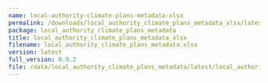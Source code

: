 ```yaml
---
name: local-authority-climate-plans-metadata-xlsx
permalink: /downloads/local_authority_climate_plans_metadata_xlsx/latest
package: local_authority_climate_plans_metadata
title: local_authority_climate_plans_metadata_xlsx
filename: local_authority_climate_plans_metadata.xlsx
version: latest
full_version: 0.9.2
file: /data/local_authority_climate_plans_metadata/latest/local_authority_climate_plans_metadata.xlsx
---
```

